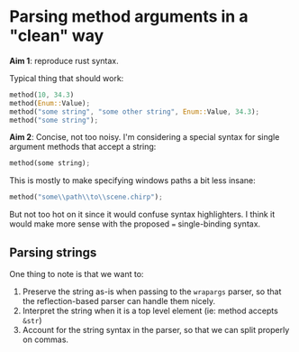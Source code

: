 # Parsing method arguments in a "clean" way

**Aim 1**: reproduce rust syntax.

Typical thing that should work:

```rust
method(10, 34.3)
method(Enum::Value);
method("some string", "some other string", Enum::Value, 34.3);
method("some string");
```

**Aim 2**: Concise, not too noisy. I'm considering a special syntax for
single argument methods that accept a string:

```rust
method(some string);
```

This is mostly to make specifying windows paths a bit less insane:

```rust
method("some\\path\\to\\scene.chirp");
```

But not too hot on it since it would confuse syntax highlighters. I think it
would make more sense with the proposed `=` single-binding syntax.

## Parsing strings

One thing to note is that we want to:

1. Preserve the string as-is when passing to the `wrapargs` parser, so that
   the reflection-based parser can handle them nicely.
2. Interpret the string when it is a top level element (ie: method accepts `&str`)
3. Account for the string syntax in the parser, so that we can split properly
   on commas.
